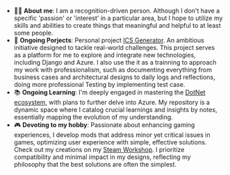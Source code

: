 - 👨‍💻 **About me**: I am a recognition-driven person. Although I don't have a specific 'passion' or 'interest' in a particular area, but I hope to utilize my skills and abilities to create things that meaningful and helpful to at least some people.
- 📆 **Ongoing Porjects**: Personal project [ICS Generator](https://github.com/Scott-Zeta/ICS_Generator). An ambitious initiative designed to tackle real-world challenges. This project serves as a platform for me to explore and integrate new technologies, including Django and Azure. I also use the it as a trainning to approach my work with professionalism, such as documenting everything from business cases and architectural designs to daily logs and reflections, doing more professional Testing by implementing test case.
- 📚 **Ongoing Learning**: I'm deeply engaged in mastering the [DotNet ecosystem](https://github.com/Scott-Zeta/dotNetPlayground), with plans to further delve into Azure. My repository is a dynamic space where I catalog crucial learnings and insights by notes, essentially mapping the evolution of my understanding.
- 🎮 **Devoting to my hobby**: Passionate about enhancing gaming experiences, I develop mods that address minor yet critical issues in games, optimizing user experience with simple, effective solutions. Check out my creations on my [Steam Workshop](https://steamcommunity.com/profiles/76561198258857220/myworkshopfiles/). I prioritize compatibility and minimal impact in my designs, reflecting my philosophy that the best solutions are often the simplest.
  <!--
  **Scott-Zeta/Scott-Zeta** is a ✨ _special_ ✨ repository because its `README.md` (this file) appears on your GitHub profile.

Here are some ideas to get you started:

- 🔭 I’m currently working on ...
- 🌱 I’m currently learning ...
- 👯 I’m looking to collaborate on ...
- 🤔 I’m looking for help with ...
- 💬 Ask me about ...
- 📫 How to reach me: ...
- 😄 Pronouns: ...
- ⚡ Fun fact: ...
  -->

